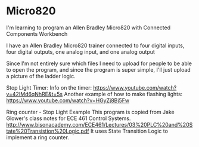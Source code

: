 # Micro820
I'm learning to program an Allen Bradley Micro820 with Connected Components Workbench

I have an Allen Bradley Micro820 trainer connected to four digital inputs, four digital outputs, one analog input, and one analog output

Since I'm not entirely sure which files I need to upload for people to be able to open the program, and since the program is super simple, I'll just upload a picture of the ladder logic.

Stop Light Timer:
  Info on the timer: https://www.youtube.com/watch?v=42IMd6qNhRE&t=5s
  Another example of how to make flashing lights: https://www.youtube.com/watch?v=HGyZj8Bj5Fw

Ring counter - Stop Light Example
  This program is copied from Jake Glower's class notes for ECE 461 Control Systems.
  http://www.bisonacademy.com/ECE461/Lectures/03%20PLC%20and%20State%20Transistion%20Logic.pdf
  It uses State Transition Logic to implement a ring counter.
